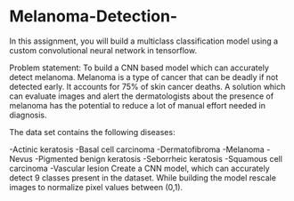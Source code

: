 # Melanoma-Detection-

In this assignment, you will build a multiclass classification model using a custom convolutional neural network in tensorflow. 

Problem statement: To build a CNN based model which can accurately detect melanoma. Melanoma is a type of cancer that can be deadly if not detected early. It accounts for 75% of skin cancer deaths. A solution which can evaluate images and alert the dermatologists about the presence of melanoma has the potential to reduce a lot of manual effort needed in diagnosis.

The data set contains the following diseases:

-Actinic keratosis
-Basal cell carcinoma
-Dermatofibroma
-Melanoma
-Nevus
-Pigmented benign keratosis
-Seborrheic keratosis
-Squamous cell carcinoma
-Vascular lesion
Create a CNN model, which can accurately detect 9 classes present in the dataset. While building the model rescale images to normalize pixel values between (0,1).
